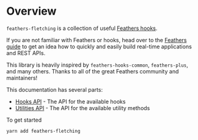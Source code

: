 # Overview

`feathers-fletching` is a collection of useful [Feathers hooks](https://docs.feathersjs.com/api/hooks.html).

If you are not familiar with Feathers or hooks, head over to the [Feathers guide](https://docs.feathersjs.com/guides/) to get an idea how to quickly and easily build real-time applications and REST APIs.

This library is heavily inspired by `feathers-hooks-common`, `feathers-plus`, and many others. Thanks to all of the great Feathers community and maintainers!

This documentation has several parts:

- [Hooks API](./hooks.md) - The API for the available hooks
- [Utilities API](./utilities.md) - The API for the available utility methods

To get started
```
yarn add feathers-fletching
```